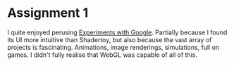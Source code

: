 # Assignment 1

I quite enjoyed perusing [Experiments with Google](https://experiments.withgoogle.com/search?q=WebGL). Partially because I found its UI more intuitive than Shadertoy, but also because the vast array of projects is fascinating. Animations, image renderings, simulations, full on games. I didn't fully realise that WebGL was capable of all of this.
